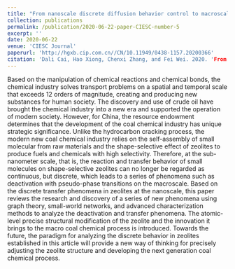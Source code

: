 ```yaml
---
title: "From nanoscale discrete diffusion behavior control to macroscale coal chemical process"
collection: publications
permalink: /publication/2020-06-22-paper-CIESC-number-5
excerpt: ''
date: 2020-06-22
venue: 'CIESC Journal'
paperurl: 'http://hgxb.cip.com.cn//CN/10.11949/0438-1157.20200366'
citation: 'Dali Cai, Hao Xiong, Chenxi Zhang, and Fei Wei. 2020. 'From nanoscale discrete diffusion behavior control to macroscale coal chemical process', CIESC Journal, 71: 3849-65'
---
```

Based on the manipulation of chemical reactions and chemical bonds, the chemical industry solves transport problems on a spatial and temporal scale that exceeds 12 orders of magnitude, creating and producing new substances for human society. The discovery and use of crude oil have brought the chemical industry into a new era and supported the operation of modern society. However, for China, the resource endowment determines that the development of the coal chemical industry has unique strategic significance. Unlike the hydrocarbon cracking process, the modern new coal chemical industry relies on the self-assembly of small molecular from raw materials and the shape-selective effect of zeolites to produce fuels and chemicals with high selectivity. Therefore, at the sub-nanometer scale, that is, the reaction and transfer behavior of small molecules on shape-selective zeolites can no longer be regarded as continuous, but discrete, which leads to a series of phenomena such as deactivation with pseudo-phase transitions on the macroscale. Based on the discrete transfer phenomena in zeolites at the nanoscale, this paper reviews the research and discovery of a series of new phenomena using graph theory, small-world networks, and advanced characterization methods to analyze the deactivation and transfer phenomena. The atomic-level precise structural modification of the zeolite and the innovation it brings to the macro coal chemical process is introduced. Towards the future, the paradigm for analyzing the discrete behavior in zeolites established in this article will provide a new way of thinking for precisely adjusting the zeolite structure and developing the next generation coal chemical process.

